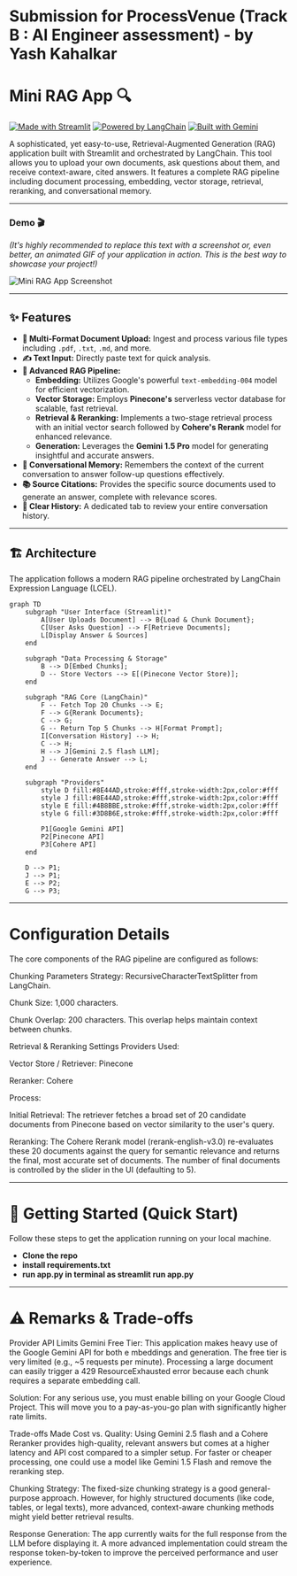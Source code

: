# Submission for ProcessVenue (Track B : AI Engineer assessment) - by Yash Kahalkar
# Mini RAG App 🔍

[![Made with Streamlit](https://img.shields.io/badge/Made_with-Streamlit-FF4B4B.svg?style=for-the-badge&logo=streamlit)](https://streamlit.io)
[![Powered by LangChain](https://img.shields.io/badge/Powered_by-LangChain-B34D82.svg?style=for-the-badge&logo=langchain)](https://www.langchain.com/)
[![Built with Gemini](https://img.shields.io/badge/Built_with-Gemini-8E44AD.svg?style=for-the-badge&logo=google-gemini)](https://ai.google.dev/)

A sophisticated, yet easy-to-use, Retrieval-Augmented Generation (RAG) application built with Streamlit and orchestrated by LangChain. This tool allows you to upload your own documents, ask questions about them, and receive context-aware, cited answers. It features a complete RAG pipeline including document processing, embedding, vector storage, retrieval, reranking, and conversational memory.

***

### Demo 🎬

*(It's highly recommended to replace this text with a screenshot or, even better, an animated GIF of your application in action. This is the best way to showcase your project!)*

![Mini RAG App Screenshot](path/to/your/screenshot.gif)


***

## ✨ Features

* **📄 Multi-Format Document Upload:** Ingest and process various file types including `.pdf`, `.txt`, `.md`, and more.
* **✍️ Text Input:** Directly paste text for quick analysis.
* **🚀 Advanced RAG Pipeline:**
    * **Embedding:** Utilizes Google's powerful `text-embedding-004` model for efficient vectorization.
    * **Vector Storage:** Employs **Pinecone's** serverless vector database for scalable, fast retrieval.
    * **Retrieval & Reranking:** Implements a two-stage retrieval process with an initial vector search followed by **Cohere's Rerank** model for enhanced relevance.
    * **Generation:** Leverages the **Gemini 1.5 Pro** model for generating insightful and accurate answers.
* **🧠 Conversational Memory:** Remembers the context of the current conversation to answer follow-up questions effectively.
* **📚 Source Citations:** Provides the specific source documents used to generate an answer, complete with relevance scores.
* **💬 Clear History:** A dedicated tab to review your entire conversation history.

***

## 🏗️ Architecture

The application follows a modern RAG pipeline orchestrated by LangChain Expression Language (LCEL).

```mermaid
graph TD
    subgraph "User Interface (Streamlit)"
        A[User Uploads Document] --> B{Load & Chunk Document};
        C[User Asks Question] --> F[Retrieve Documents];
        L[Display Answer & Sources]
    end

    subgraph "Data Processing & Storage"
        B --> D[Embed Chunks];
        D -- Store Vectors --> E[(Pinecone Vector Store)];
    end

    subgraph "RAG Core (LangChain)"
        F -- Fetch Top 20 Chunks --> E;
        F --> G{Rerank Documents};
        C --> G;
        G -- Return Top 5 Chunks --> H[Format Prompt];
        I[Conversation History] --> H;
        C --> H;
        H --> J[Gemini 2.5 flash LLM];
        J -- Generate Answer --> L;
    end

    subgraph "Providers"
        style D fill:#8E44AD,stroke:#fff,stroke-width:2px,color:#fff
        style J fill:#8E44AD,stroke:#fff,stroke-width:2px,color:#fff
        style E fill:#4B8BBE,stroke:#fff,stroke-width:2px,color:#fff
        style G fill:#3D8B6E,stroke:#fff,stroke-width:2px,color:#fff

        P1[Google Gemini API]
        P2[Pinecone API]
        P3[Cohere API]
    end

    D --> P1;
    J --> P1;
    E --> P2;
    G --> P3;
```

***
# Configuration Details
The core components of the RAG pipeline are configured as follows:

Chunking Parameters
Strategy: RecursiveCharacterTextSplitter from LangChain.

Chunk Size: 1,000 characters.

Chunk Overlap: 200 characters. This overlap helps maintain context between chunks.

Retrieval & Reranking Settings
Providers Used:

Vector Store / Retriever: Pinecone

Reranker: Cohere

Process:

Initial Retrieval: The retriever fetches a broad set of 20 candidate documents from Pinecone based on vector similarity to the user's query.

Reranking: The Cohere Rerank model (rerank-english-v3.0) re-evaluates these 20 documents against the query for semantic relevance and returns the final, most accurate set of documents. The number of final documents is controlled by the slider in the UI (defaulting to 5).

***

# 🚀 Getting Started (Quick Start)
Follow these steps to get the application running on your local machine.

* **Clone the repo**
* **install requirements.txt**
* **run app.py in terminal as streamlit run app.py**

***

# ⚠️ Remarks & Trade-offs
Provider API Limits
  Gemini Free Tier: This application makes heavy use of the Google Gemini API for both e  mbeddings and generation. The free tier is very limited (e.g., ~5 requests per minute). Processing a large document can easily trigger a 429 ResourceExhausted error because each chunk requires a separate embedding call.

Solution: For any serious use, you must enable billing on your Google Cloud Project. This will move you to a pay-as-you-go plan with significantly higher rate limits.

Trade-offs Made
Cost vs. Quality: Using Gemini 2.5 flash and a Cohere Reranker provides high-quality, relevant answers but comes at a higher latency and API cost compared to a simpler setup. For faster or cheaper processing, one could use a model like Gemini 1.5 Flash and remove the reranking step.

Chunking Strategy: The fixed-size chunking strategy is a good general-purpose approach. However, for highly structured documents (like code, tables, or legal texts), more advanced, context-aware chunking methods might yield better retrieval results.

Response Generation: The app currently waits for the full response from the LLM before displaying it. A more advanced implementation could stream the response token-by-token to improve the perceived performance and user experience.
